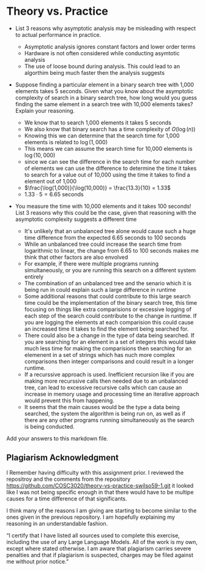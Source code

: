 # Theory vs. Practice

- List 3 reasons why asymptotic analysis may be misleading with respect to
  actual performance in practice.

  - Asymptotic analysis ignores constant factors and lower order terms
  - Hardware is not often considered while conducting asymtotic analysis
  - The use of loose bound during analysis. This could lead to an algorthim being much faster
    then the analysis suggests

- Suppose finding a particular element in a binary search tree with 1,000
  elements takes 5 seconds. Given what you know about the asymptotic complexity
  of search in a binary search tree, how long would you guess finding the same
  element in a search tree with 10,000 elements takes? Explain your reasoning.

  - We know that to search 1,000 elements it takes 5 seconds
  - We also know that binary search has a time complexity of $O(\log(n))$
  - Knowing this we can determine that the search time for 1,000 elements is related to $\log(1,000)$
  - This means we can assume the search time for 10,000 elements is $\log(10,000)$
  - since we can see the difference in the search time for each number of elements we can use the difference to determine the time it 
    takes to search for a value out of 10,000 using the time it takes to find a element out of 1,000
  - $\frac{\log(1,000)}{\log(10,000)} = \frac{13.3}{10} = 1.33$
  - $1.33 \cdot 5 = 6.65$ seconds

- You measure the time with 10,000 elements and it takes 100 seconds! List 3
  reasons why this could be the case, given that reasoning with the asymptotic
  complexity suggests a different time
  - It's unlikely that an unbalanced tree alone would cause such a huge time difference from the expected 6.65 seconds to 100 seconds
  - While an unbalanced tree could increase the search time from logarithmic to linear, the change from 6.65 to 100 seconds makes me think that other factors are also envolved
  - For example, if there were multiple programs running simultaneously, or you are running this search on a different system entirely
  - The combination of an unbalanced tree and the senario which it is being run in could explain such a large difference in runtime
  - Some additional reasons that could contribute to this large search time could be the implementation of the binary search tree, this time focusing on things like extra comparisions or
    excessive logging of each step of the search could contribute to the change in runtime. If you are logging the elements at each comparision this could cause an increased time it takes to find the element being searched for.
  - There could also be a change in the type of data being searched. If you are searching for an element in a set of integers this would take much less time for making the comparisions then searching for an elemenent in a set of strings which has nuch more complex comparisons then integer 
    comparisons and could result in a longer runtime. 
  - If a recurssive approach is used. Inefficient recursion like if you are making more recurssive calls then needed due to an unbalanced tree, can lead to excessive recursive calls which can cause an increase in memory usage and processing time an iterative approach would prevent this 
    from happening.
  - It seems that the main causes would be the type a data being searched, the system the algorithm is being run on, as well as if there are any other programs running simultaneously as the search is being conducted. 

Add your answers to this markdown file.

## Plagiarism Acknowledgment

I Remember having difficulty with this assignment prior. I reviewed the repositroy and the comments from 
the repository https://github.com/COSC3020/theory-vs-practice-swilso59-1.git
it looked like I was not being specific enough in that there would have to be multipe causes for a time difference of that 
significants.

I think many of the reasons I am giving are starting to become similar to the ones given in the previous repository. 
I am hopefully explaining my reasoning in an understandable fashion.

“I certify that I have listed all sources used to complete this exercise, including the use
of any Large Language Models. All of the work is my own, except where stated
otherwise. I am aware that plagiarism carries severe penalties and that if plagiarism is
suspected, charges may be filed against me without prior notice.”
